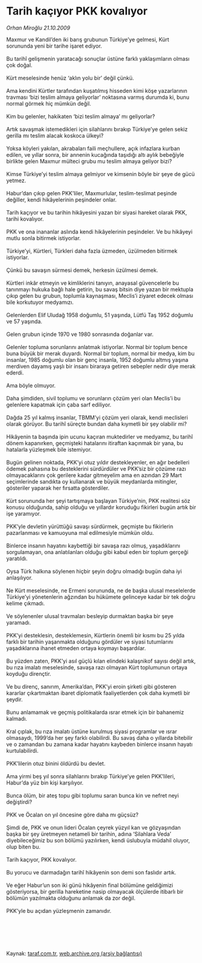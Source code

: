 # Tarih kaçıyor PKK kovalıyor

*Orhan Miroğlu 21.10.2009*

<div class="taraf_structure_2col_1zq">
<div class="margen_n">



 <p>Maxmur ve Kandil’den iki barış grubunun Türkiye’ye gelmesi, Kürt sorununda yeni bir tarihe işaret ediyor. <br/><br/>Bu tarihî gelişmenin yaratacağı sonuçlar üstüne farklı yaklaşımların olması çok doğal. <br/><br/>Kürt meselesinde henüz ‘aklın yolu bir’ değil çünkü. <br/><br/>Ama kendini Kürtler tarafından kuşatılmış hisseden kimi köşe yazarlarının travması ‘bizi teslim almaya geliyorlar’ noktasına varmış durumda ki, bunu normal görmek hiç mümkün değil. <br/><br/>Kim bu gelenler, hakikaten ‘bizi teslim almaya’ mı geliyorlar? <br/><br/>Artık savaşmak istemedikleri için silahlarını bırakıp Türkiye’ye gelen sekiz gerilla mı teslim alacak koskoca ülkeyi? <br/><br/>Yoksa köyleri yakılan, akrabaları faili meçhullere, açık infazlara kurban edilen, ve yıllar sonra, bir annenin kucağında taşıdığı altı aylık bebeğiyle birlikte gelen Maxmur mülteci grubu mu teslim almaya geliyor bizi? <br/><br/>Kimse Türkiye’yi teslim almaya gelmiyor ve kimsenin böyle bir şeye de gücü yetmez. <br/><br/>Habur’dan çıkıp gelen PKK’liler, Maxmurlular, teslim-teslimat peşinde değiller, kendi hikâyelerinin peşindeler onlar. <br/><br/>Tarih kaçıyor ve bu tarihin hikâyesini yazan bir siyasi hareket olarak PKK, tarihi kovalıyor. <br/><br/>PKK ve ona inananlar aslında kendi hikâyelerinin peşindeler. Ve bu hikâyeyi mutlu sonla bitirmek istiyorlar. <br/><br/>Türkiye’yi, Kürtleri, Türkleri daha fazla üzmeden, üzülmeden bitirmek istiyorlar. <br/><br/>Çünkü bu savaşın sürmesi demek, herkesin üzülmesi demek. <br/><br/>Kürtleri inkâr etmeyin ve kimliklerini tanıyın, anayasal güvencelerle bu tanınmayı hukuka bağlı hale getirin, bu savaş bitsin diye yazan bir mektupla çıkıp gelen bu grubun, toplumla kaynaşması, Meclis’i ziyaret edecek olması bile korkutuyor medyamızı. <br/><br/>Gelenlerden Elif Uludağ 1958 doğumlu, 51 yaşında, Lütfü Taş 1952 doğumlu ve 57 yaşında. <br/><br/>Gelen grubun içinde 1970 ve 1980 sonrasında doğanlar var. <br/><br/>Gelenler topluma sorunlarını anlatmak istiyorlar. Normal bir toplum bence buna büyük bir merak duyardı. Normal bir toplum, normal bir medya, kim bu insanlar, 1985 doğumlu olan bir genç insanla, 1952 doğumlu altmış yaşına merdiven dayamış yaşlı bir insanı biraraya getiren sebepler nedir diye merak ederdi. <br/><br/>Ama böyle olmuyor. <br/><br/>Daha şimdiden, sivil toplumu ve sorunların çözüm yeri olan Meclis’i bu gelenlere kapatmak için çaba sarf ediliyor. <br/><br/>Dağda 25 yıl kalmış insanlar, TBMM’yi çözüm yeri olarak, kendi meclisleri olarak görüyor. Bu tarihî süreçte bundan daha kıymetli bir şey olabilir mi? <br/><br/>Hikâyenin ta başında ipin ucunu kaçıran muktedirler ve medyamız, bu tarihî dönem kapanırken, geçmişteki hatalarını itiraftan kaçınmak bir yana, bu hatalarla yüzleşmek bile istemiyor. <br/><br/>Bugün gelinen noktada, PKK’yi otuz yıldır destekleyenler, en ağır bedelleri ödemek pahasına bu desteklerini sürdürdüler ve PKK’siz bir çözüme razı olmayacaklarını çok gerilere kadar gitmeyelim ama en azından 29 Mart seçimlerinde sandıkta oy kullanarak ve büyük meydanlarda mitingler, gösteriler yaparak her fırsatta gösterdiler. <br/><br/>Kürt sorununda her şeyi tartışmaya başlayan Türkiye’nin, PKK realitesi söz konusu olduğunda, sahip olduğu ve yıllardır koruduğu fikirleri bugün artık bir işe yaramıyor. <br/><br/>PKK’yle devletin yürüttüğü savaşı sürdürmek, geçmişte bu fikirlerin pazarlanması ve kamuoyuna mal edilmesiyle mümkün oldu. <br/><br/>Binlerce insanın hayatını kaybettiği bir savaşa razı olmuş, yaşadıklarını sorgulamayan, ona anlatılanları olduğu gibi kabul eden bir toplum gerçeği yaratıldı. <br/><br/>Oysa Türk halkına söylenen hiçbir şeyin doğru olmadığı bugün daha iyi anlaşılıyor. <br/><br/>Ne Kürt meselesinde, ne Ermeni sorununda, ne de başka ulusal meselelerde Türkiye’yi yönetenlerin ağzından bu hükümete gelinceye kadar bir tek doğru kelime çıkmadı. <br/><br/>Ve söylenenler ulusal travmaları besleyip durmaktan başka bir şeye yaramadı. <br/><br/>PKK’yi desteklesin, desteklemesin, Kürtlerin önemli bir kısmı bu 25 yılda farklı bir tarihin yaşanmakta olduğunu gördüler ve siyasi tutumlarını yaşadıklarına ihanet etmeden ortaya koymayı başardılar. <br/><br/>Bu yüzden zaten, PKK’yi asıl güçlü kılan elindeki kalaşnikof sayısı değil artık, bu rıza imalatı meselesinde, savaşa razı olmayan Kürt toplumunun ortaya koyduğu dirençtir. <br/><br/>Ve bu direnç, sanırım, Amerika’dan, PKK’yi eroin şirketi gibi gösteren kararlar çıkartmaktan ibaret diplomatik faaliyetlerden çok daha kıymetli bir şeydir. <br/><br/>Bunu anlamamak ve geçmiş politikalarda ısrar etmek için bir bahanemiz kalmadı. <br/><br/>Kral çıplak, bu rıza imalatı üstüne kurulmuş siyasi programlar ve ısrar olmasaydı, 1999’da her şey farklı olabilirdi. Bu savaş daha o yıllarda bitebilir ve o zamandan bu zamana kadar hayatını kaybeden binlerce insanın hayatı kurtulabilirdi. <br/><br/>PKK’lilerin otuz binini öldürdü bu devlet. <br/><br/>Ama yirmi beş yıl sonra silahlarını bırakıp Türkiye’ye gelen PKK’lileri, Habur’da yüz bin kişi karşılıyor. <br/><br/>Bunca ölüm, bir ateş topu gibi toplumu saran bunca kin ve nefret neyi değiştirdi? <br/><br/>PKK ve Öcalan on yıl öncesine göre daha mı güçsüz? <br/><br/>Şimdi de, PKK ve onun lideri Öcalan çeyrek yüzyıl kan ve gözyaşından başka bir şey üretmeyen netameli bir tarihin, adına ‘Silahlara Veda’ diyebileceğimiz bu son bölümü yazılırken, kendi üslubuyla müdahil oluyor, olup biten bu. <br/><br/>Tarih kaçıyor, PKK kovalıyor. <br/><br/>Bu yorucu ve darmadağın tarihî hikâyenin son demi son faslıdır artık. <br/><br/>Ve eğer Habur’un son iki günü hikâyenin final bölümüne geldiğimizi gösteriyorsa, bir gerilla hareketine nasip olmayacak ölçülerde itibarlı bir bölümün yazılmakta olduğunu anlamak da zor değil. <br/><br/>PKK’yle bu açıdan yüzleşmenin zamanıdır.</p>
<br/>
<br/>
<br/>



<br/>


<div id="taraf_not">
</div>

</div>


</div>

Kaynak: [taraf.com.tr](http://www.taraf.com.tr:80/makale/8058.htm), [web.archive.org (arşiv bağlantısı)](http://web.archive.org/web/20100303024400/http://www.taraf.com.tr:80/makale/8058.htm)
